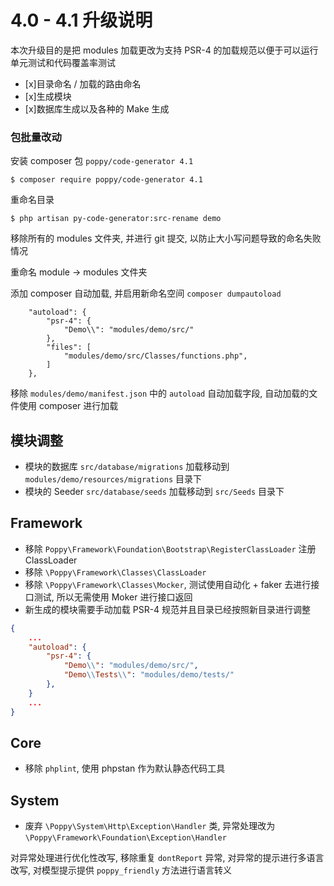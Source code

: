 # 4.0 - 4.1 升级说明

本次升级目的是把 modules 加载更改为支持 PSR-4 的加载规范以便于可以运行单元测试和代码覆盖率测试

-   [x]目录命名 / 加载的路由命名
-   [x]生成模块
-   [x]数据库生成以及各种的 Make 生成

### 包批量改动

安装 composer 包 `poppy/code-generator 4.1`

```
$ composer require poppy/code-generator 4.1
```

重命名目录

```
$ php artisan py-code-generator:src-rename demo
```

移除所有的 modules 文件夹, 并进行 git 提交, 以防止大小写问题导致的命名失败情况

重命名 module -> modules 文件夹

添加 composer 自动加载, 并启用新命名空间 `composer dumpautoload`

```
    "autoload": {
        "psr-4": {
            "Demo\\": "modules/demo/src/"
        },
        "files": [
            "modules/demo/src/Classes/functions.php",
        ]
    },
```

移除 `modules/demo/manifest.json` 中的 `autoload` 自动加载字段, 自动加载的文件使用 composer 进行加载

## 模块调整

-   模块的数据库 `src/database/migrations` 加载移动到 `modules/demo/resources/migrations` 目录下
-   模块的 Seeder `src/database/seeds` 加载移动到 `src/Seeds` 目录下

## Framework

-   移除 `Poppy\Framework\Foundation\Bootstrap\RegisterClassLoader` 注册 ClassLoader
-   移除 `\Poppy\Framework\Classes\ClassLoader`
-   移除 `\Poppy\Framework\Classes\Mocker`, 测试使用自动化 + faker 去进行接口测试, 所以无需使用 Moker 进行接口返回
-   新生成的模块需要手动加载 PSR-4 规范并且目录已经按照新目录进行调整

```json
{
    ...
    "autoload": {
        "psr-4": {
            "Demo\\": "modules/demo/src/",
            "Demo\\Tests\\": "modules/demo/tests/"
        },
    }
    ...
}
```

## Core 
- 移除 `phplint`, 使用 phpstan 作为默认静态代码工具

## System

- 废弃 `\Poppy\System\Http\Exception\Handler` 类, 异常处理改为 `\Poppy\Framework\Foundation\Exception\Handler`

对异常处理进行优化性改写, 移除重复 `dontReport` 异常, 对异常的提示进行多语言改写, 对模型提示提供 `poppy_friendly` 方法进行语言转义
